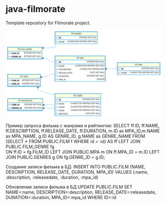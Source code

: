 # java-filmorate
Template repository for Filmorate project.

![db-schema.png](db-schema.png)

Пример запроса фильма с жанрами и рейтингом:
SELECT ff.ID, ff.NAME, ff.DESCRIPTION, ff.RELEASE_DATE, ff.DURATION, m.ID as MPA_ID,m.NAME as MPA_NAME, g.ID AS GENRE_ID, g.NAME as GENRE_NAME FROM
(SELECT * FROM PUBLIC.FILM f WHERE id = :id) AS ff 
LEFT JOIN PUBLIC.FILM_GENRE fg  
ON ff.ID = fg.FILM_ID 
LEFT JOIN PUBLIC.MPA m 
ON ff.MPA_ID = m.ID 
LEFT JOIN PUBLIC.GENRES g 
ON fg.GENRE_ID = g.ID;

Создание записи фильма в БД:
INSERT INTO PUBLIC.FILM (NAME, DESCRIPTION, RELEASE_DATE, DURATION, MPA_ID) 
    VALUES (:name, :description, :releasedate, :duration, :mpa_id)

Обновление записи фильма в БД
UPDATE PUBLIC.FILM SET NAME=:name, DESCRIPTION=:description,
    RELEASE_DATE=:releasedate, DURATION=:duration, MPA_ID=:mpa_id WHERE ID=:id